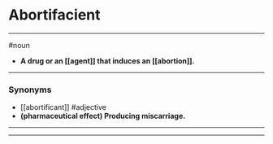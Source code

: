 # Abortifacient
---
#noun
- **A drug or an [[agent]] that induces an [[abortion]].**
---
### Synonyms
- [[abortificant]]
#adjective
- **(pharmaceutical effect) Producing miscarriage.**
---
---
